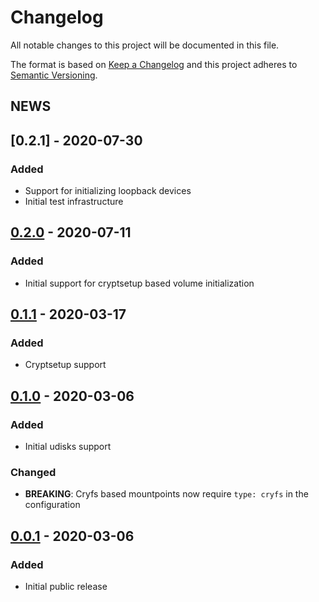 # Changelog
All notable changes to this project will be documented in this file.

The format is based on [Keep a Changelog](https://keepachangelog.com/en/1.0.0/)
and this project adheres to [Semantic Versioning](https://semver.org/spec/v2.0.0.html).

## NEWS
## [0.2.1] - 2020-07-30
### Added
- Support for initializing loopback devices
- Initial test infrastructure

## [0.2.0] - 2020-07-11
### Added
- Initial support for cryptsetup based volume initialization

## [0.1.1] - 2020-03-17
### Added
- Cryptsetup support

## [0.1.0] - 2020-03-06
### Added
- Initial udisks support
### Changed
- **BREAKING**: Cryfs based mountpoints now require `type: cryfs` in the configuration

## [0.0.1] - 2020-03-06
### Added
- Initial public release

[0.2.0]: https://git.sr.ht/~lucidone/pass-mount/tree/0.1.0
[0.1.1]: https://git.sr.ht/~lucidone/pass-mount/tree/0.1.0
[0.1.0]: https://git.sr.ht/~lucidone/pass-mount/tree/0.1.0
[0.0.1]: https://git.sr.ht/~lucidone/pass-mount/tree/0.1.0
[Unreleased]: https://git.sr.ht/~lucidone/pass-mount/tree
